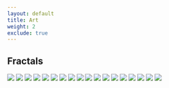 ```yaml
---
layout: default
title: Art
weight: 2
exclude: true
---
```


Fractals
-------


<img src="assets/fractals/Softly.jpg" class="portfolio">
<img src="assets/fractals/Eye.jpg" class="portfolio">
<img src="assets/fractals/Meteor.jpg" class="portfolio">
<img src="assets/fractals/Gogh.jpg" class="portfolio">
<img src="assets/fractals/Light.jpg" class="portfolio">
<img src="assets/fractals/Tableau.jpg" class="portfolio">
<img src="assets/fractals/Takeflight.jpg" class="portfolio">
<img src="assets/fractals/Rose.jpg" class="portfolio">
<img src="assets/fractals/Propulsion.jpg" class="portfolio">
<img src="assets/fractals/Synchronicity.jpg" class="portfolio">
<img src="assets/fractals/Leaf.jpg" class="portfolio">
<img src="assets/fractals/Fireball.jpg" class="portfolio">
<img src="assets/fractals/Dreamscape.jpg" class="portfolio">
<img src="assets/fractals/Bloom.jpg" class="portfolio">
<img src="assets/fractals/Mushroom.jpg" class="portfolio">
<img src="assets/fractals/Beach.jpg" class="portfolio">
<img src="assets/fractals/Grow.jpg" class="portfolio">
<img src="assets/fractals/Undulate.jpg" class="portfolio">
